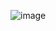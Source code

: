![image](https://github.com/LaFave1/LaFave.github.io/assets/160167777/f9e38769-761b-4f30-acf4-5f686bae7867)
